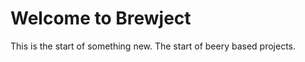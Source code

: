 
<h1>Welcome to Brewject</h1>
This is the start of something new. The start of beery based projects.
